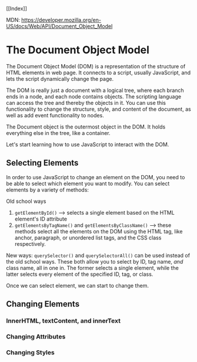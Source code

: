 [[Index]]

MDN: https://developer.mozilla.org/en-US/docs/Web/API/Document_Object_Model
# The Document Object Model
The Document Object Model (DOM) is a representation of the structure of HTML elements in web page. It connects to a script, usually JavaScript, and lets the script dynamically change the page.

The DOM is really just a document with a logical tree, where each branch ends in a node, and each node contains objects. The scripting language can access the tree and thereby the objects in it. You can use this functionality to change the structure, style, and content of the document, as well as add event functionality to nodes.

The Document object is the outermost object in the DOM. It holds everything else in the tree, like a container.

Let's start learning how to use JavaScript to interact with the DOM.

## Selecting Elements
In order to use JavaScript to change an element on the DOM, you need to be able to select which element you want to modify. You can select elements by a variety of methods:

Old school ways
1. `getElementById()` --> selects a single element based on the HTML element's ID attribute
2. `getElementsByTagName()` and `getElementsByClassName()` --> these methods select all the elements on the DOM using the HTML tag, like anchor, paragraph, or unordered list tags, and the CSS class respectively.

New ways:
`querySelector()` and `querySelectorAll()` can be used instead of the old school ways. These both allow you to select by ID, tag name, *and* class name, all in one in. The former selects a single element, while the latter selects every element of the specified ID, tag, or class.

Once we can select element, we can start to change them.

## Changing Elements
### InnerHTML, textContent, and innerText
### Changing Attributes
### Changing Styles